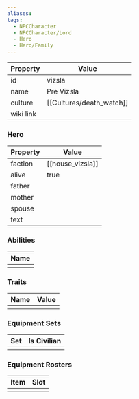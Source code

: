```yaml
---
aliases: 
tags:
  - NPCCharacter
  - NPCCharacter/Lord
  - Hero
  - Hero/Family
---
```


| Property  | Value           |
| :-------- | --------------- |
| id        | vizsla          |
| name      | Pre Vizsla      |
| culture   | [[Cultures/death_watch]] |
| wiki link |                 |
### Hero
| Property | Value            |
| -------- | ---------------- |
| faction  | [[house_vizsla]] |
| alive    | true             |
| father   |                  |
| mother   |                  |
| spouse   |                  |
| text     |                  |

### Abilities
| Name |
| :--: |
|      |

### Traits
| Name | Value |
| ---- | ----- |
|      |       |

### Equipment Sets
| Set | Is Civilian |
| --- | ----------- |
|     |             |

### Equipment Rosters
| Item | Slot |
| ---- | ---- |
|      |      |
